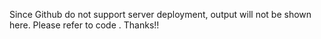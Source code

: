 Since Github do not support server deployment, output will not be shown here.
Please refer to code . Thanks!!
